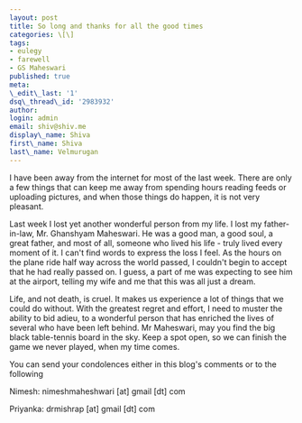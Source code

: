 ```yaml
---
layout: post
title: So long and thanks for all the good times
categories: \[\]
tags:
- eulegy
- farewell
- GS Maheswari
published: true
meta:
\_edit\_last: '1'
dsq\_thread\_id: '2983932'
author:
login: admin
email: shiv@shiv.me
display\_name: Shiva
first\_name: Shiva
last\_name: Velmurugan
---
```


I have been away from the internet for most of the last week. There are only a few things that can keep me away from spending hours reading feeds or uploading pictures, and when those things do happen, it is not very pleasant.

Last week I lost yet another wonderful person from my life. I lost my father-in-law, Mr. Ghanshyam Maheswari. He was a good man, a good soul, a great father, and most of all, someone who lived his life - truly lived every moment of it. I can't find words to express the loss I feel. As the hours on the plane ride half way across the world passed, I couldn't begin to accept that he had really passed on. I guess, a part of me was expecting to see him at the airport, telling my wife and me that this was all just a dream.

Life, and not death, is cruel. It makes us experience a lot of things that we could do without. With the greatest regret and effort, I need to muster the ability to bid adieu, to a wonderful person that has enriched the lives of several who have been left behind. Mr Maheswari, may you find the big black table-tennis board in the sky. Keep a spot open, so we can finish the game we never played, when my time comes.

You can send your condolences either in this blog's comments or to the following

Nimesh: nimeshmaheshwari \[at\] gmail \[dt\] com

Priyanka: drmishrap \[at\] gmail \[dt\] com